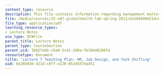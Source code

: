 ```yaml
---
content_type: resource
description: This file contains information regarding management matters.
file: /media/courses/15-s07-globalhealth-lab-spring-2013/be285840d21dc6ffa12085248374a451_MIT15_S07S13_lec7teachplan.pdf
file_type: application/pdf
learning_resource_types:
- Lecture Notes
ocw_type: OCWFile
parent_title: Lecture Notes
parent_type: CourseSection
parent_uid: 3682febb-c6a8-5c41-3d0a-fb78b4019874
resourcetype: Document
title: 'Lecture 7 Teaching Plan: HR, Job Design, and Task Shifting'
uid: be285840-d21d-c6ff-a120-85248374a451
---
```

